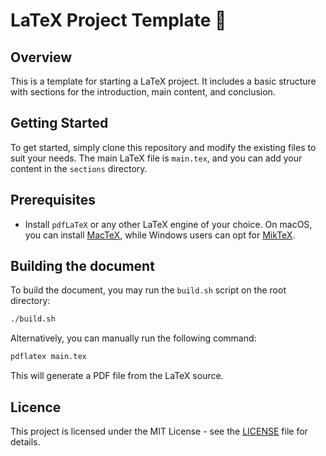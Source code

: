 # LaTeX Project Template 📖

## Overview

This is a template for starting a LaTeX project. It includes a basic structure with sections for the introduction, main content, and conclusion.

## Getting Started

To get started, simply clone this repository and modify the existing files to suit your needs. The main LaTeX file is `main.tex`, and you can add your content in the `sections` directory.

## Prerequisites

- Install `pdfLaTeX` or any other LaTeX engine of your choice. On macOS, you can install [MacTeX](https://www.tug.org/mactex/), while Windows users can opt for [MikTeX](https://miktex.org/).

## Building the document

To build the document, you may run the `build.sh` script on the root directory:

```bash
./build.sh
```

Alternatively, you can manually run the following command:

```bash
pdflatex main.tex
```

This will generate a PDF file from the LaTeX source.

## Licence

This project is licensed under the MIT License - see the [LICENSE](LICENSE) file for details.
